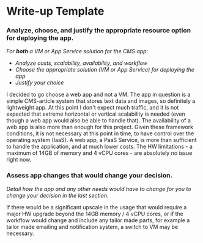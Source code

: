 # Write-up Template

### Analyze, choose, and justify the appropriate resource option for deploying the app.

*For **both** a VM or App Service solution for the CMS app:*
- *Analyze costs, scalability, availability, and workflow*
- *Choose the appropriate solution (VM or App Service) for deploying the app*
- *Justify your choice*

I decided to go choose a web app and not a VM. The app in question is a simple CMS-article system that stores text data and images, so definitely a lightweight app. At this point I don't expect much traffic, and it is not expected that extreme horizontal or vertical scalability is needed (even though a web app would also be able to handle that). The availability of a web app is also more than enough for this project. 
Given these framework conditions, it is not necessary at this point in time, to have control over the operating system (IaaS). A web app, a PaaS Service, is more than sufficient to handle the application, and at much lower costs. The HW limitations - a maximum of 14GB of memory and 4 vCPU cores - are absolutely no issue right now. 


### Assess app changes that would change your decision.

*Detail how the app and any other needs would have to change for you to change your decision in the last section.* 

If there would be a significant upscale in the usage that would require a major HW upgrade beyond the 14GB memory / 4 vCPU cores, or if the workflow would change and include any tailor made parts, for example a tailor made emailing and notification system, a switch to VM may be necessary. 
